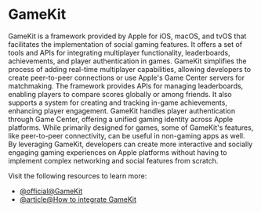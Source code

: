# GameKit

GameKit is a framework provided by Apple for iOS, macOS, and tvOS that facilitates the implementation of social gaming features. It offers a set of tools and APIs for integrating multiplayer functionality, leaderboards, achievements, and player authentication in games. GameKit simplifies the process of adding real-time multiplayer capabilities, allowing developers to create peer-to-peer connections or use Apple's Game Center servers for matchmaking. The framework provides APIs for managing leaderboards, enabling players to compare scores globally or among friends. It also supports a system for creating and tracking in-game achievements, enhancing player engagement. GameKit handles player authentication through Game Center, offering a unified gaming identity across Apple platforms. While primarily designed for games, some of GameKit's features, like peer-to-peer connectivity, can be useful in non-gaming apps as well. By leveraging GameKit, developers can create more interactive and socially engaging gaming experiences on Apple platforms without having to implement complex networking and social features from scratch.

Visit the following resources to learn more:

- [@official@GameKit](https://developer.apple.com/documentation/gamekit)
- [@article@How to integrate GameKit](https://medium.com/swlh/how-to-integrate-gamekit-ios-794061428197)